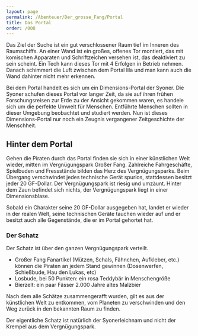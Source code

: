 ```yaml
---
layout: page
permalink: /Abenteuer/Der_grosse_Fang/Portal
title: Das Portal
order: /008
---
```


Das Ziel der Suche ist ein gut verschlossener Raum tief im Inneren des Raumschiffs. An einer Wand ist ein großes, offenes Tor montiert, das mit komischen Apparaten und Schriftzeichen versehen ist, das deaktiviert zu sein scheint. Ein Tech kann dieses Tor mit 4 Erfolgen in Betrieb nehmen. Danach schimmert die Luft zwischen dem Portal lila und man kann auch die Wand dahinter nicht mehr erkennen.

Bei dem Portal handelt es sich um ein Dimensions-Portal der Syoner. Die Syoner schufen dieses Portal vor langer Zeit, da sie auf ihren frühen Forschungsreisen zur Erde zu der Ansicht gekommen waren, es handele sich um die perfekte Umwelt für Menschen. Entführte Menschen sollten in dieser Umgebung beobachtet und studiert werden. Nun ist dieses Dimensions-Portal nur noch ein Zeugnis vergangener Zeitgeschichte der Menschheit.

## Hinter dem Portal

Gehen die Piraten durch das Portal finden sie sich in einer künstlichen Welt wieder, mitten im Vergnügungspark Großer Fang. Zahlreiche Fahrgeschäfte, Spielbuden und Fressstände bilden das Herz des Vergnügungsparks. Beim Übergang verschwindet jedes technische Gerät spurlos, stattdessen besitzt jeder 20 GF-Dollar. Der Vergnügungspark ist riesig und umzäunt. Hinter dem Zaun befindet sich nichts, der Vergnügungspark liegt in einer Dimensionsblase.

Sobald ein Charakter seine 20 GF-Dollar ausgegeben hat, landet er wieder in der realen Welt, seine technischen Geräte tauchen wieder auf und er besitzt auch alle Gegenstände, die er im Portal gehortet hat.

### Der Schatz

Der Schatz ist über den ganzen Vergnügungspark verteilt.

- Großer Fang Fanartikel (Mützen, Schals, Fähnchen, Aufkleber, etc.) können die Piraten an jedem Stand gewinnen (Dosenwerfen, Schießbude, Hau den Lukas, etc)
- Losbude, bei 50 Punkten: ein rosa Teddybär in Menschengröße
- Bierzelt: ein paar Fässer 2.000 Jahre altes Malzbier

Nach dem alle Schätze zusammengerafft wurden, gilt es aus der künstlichen Welt zu entkommen, vom Planeten zu verschwinden und den Weg zurück in den bekannten Raum zu finden.

Der eigentliche Schatz ist natürlich der Syonerleichnam und nicht der Krempel aus dem Vergnügungspark.
